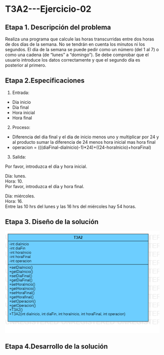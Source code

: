 # T3A2---Ejercicio-02

## Etapa 1. Descripción del problema

Realiza una programa que calcule las horas transcurridas entre dos horas de dos días de la semana. No se tendrán en cuenta los minutos ni los segundos. El día de la semana se puede pedir como un número (del 1 al 7) o como una cadena (de “lunes” a “domingo”). Se debe comprobar que el usuario introduce los datos correctamente y que el segundo día es posterior al primero.

## Etapa 2.Especificaciones
1. Entrada:
  - Dia inicio
  - Dia final
  - Hora inicial
  - Hora final
2. Proceso:
  - Diferencia del dia final y el dia de inicio menos uno y multiplicar por 24 y al producto sumar la diferencia de 24 menos hora inicial mas hora final 
  - operacion = (((diaFinal-diaInicio)-1)*24)+((24-horaInicio)+horaFinal)
3. Salida:


                                                                     
 Por favor, introduzca el día y hora inicial.                       
                                                                     
 Día: lunes.                                                         
 Hora: 10.                                                           
 Por favor, introduzca el día y hora final.                          
                                                                    
 Día: miércoles.                                                     
 Hora: 16.                                                           
 Entre las 10 hrs del lunes y las 16 hrs del miércoles hay 54 horas. 



## Etapa 3. Diseño de la solución
![](https://github.com/rulos12/T3A2---Ejercicio-02/blob/main/T3A2.png)

## Etapa 4.Desarrollo de la solución
